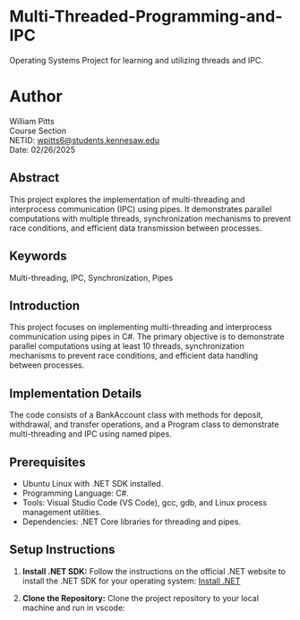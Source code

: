 # Multi-Threaded-Programming-and-IPC

Operating Systems Project for learning and utilizing threads and IPC.

# Author

William Pitts  
Course Section  
NETID: wpitts6@students.kennesaw.edu  
Date: 02/26/2025

## Abstract

This project explores the implementation of multi-threading and interprocess communication (IPC) using pipes. It demonstrates parallel computations with multiple threads, synchronization mechanisms to prevent race conditions, and efficient data transmission between processes.

## Keywords

Multi-threading, IPC, Synchronization, Pipes

## Introduction

This project focuses on implementing multi-threading and interprocess communication using pipes in C#. The primary objective is to demonstrate parallel computations using at least 10 threads, synchronization mechanisms to prevent race conditions, and efficient data handling between processes.

## Implementation Details

The code consists of a BankAccount class with methods for deposit, withdrawal, and transfer operations, and a Program class to demonstrate multi-threading and IPC using named pipes.

## Prerequisites

- Ubuntu Linux with .NET SDK installed.
- Programming Language: C#.
- Tools: Visual Studio Code (VS Code), gcc, gdb, and Linux process management utilities.
- Dependencies: .NET Core libraries for threading and pipes.

## Setup Instructions

1. **Install .NET SDK:** Follow the instructions on the official .NET website to install the .NET SDK for your operating system: [Install .NET](https://dotnet.microsoft.com/download)

2. **Clone the Repository:** Clone the project repository to your local machine and run in vscode:

